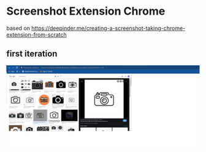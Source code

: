 # Screenshot Extension Chrome

based on https://deepinder.me/creating-a-screenshot-taking-chrome-extension-from-scratch

## first iteration

![](screenshot.png)